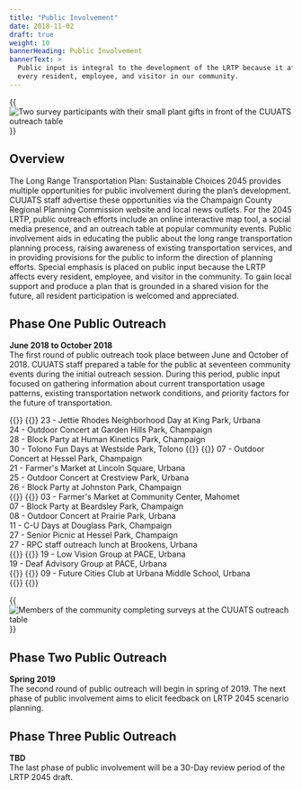 ```yaml
---
title: "Public Involvement"
date: 2018-11-02
draft: true
weight: 10
bannerHeading: Public Involvement
bannerText: >
  Public input is integral to the development of the LRTP because it affects
  every resident, employee, and visitor in our community.
---
```

{{<image src="p1-20180808.jpg"
  alt="Two survey participants with their small plant gifts in front of the CUUATS outreach table"
  caption="Outdoor Concert at Prairie Park, Urbana, August 8th, 2018"
  attr="CUUATS" attrlink="https://ccrpc.org/"
  position="full">}}

## Overview ##
The Long Range Transportation Plan: Sustainable Choices 2045 provides multiple
opportunities for public involvement during the plan’s development. CUUATS staff
advertise these opportunities via the Champaign County Regional Planning
Commission website and local news outlets. For the 2045 LRTP, public outreach
efforts include an online interactive map tool, a social media presence, and an
outreach table at popular community events. Public involvement aids in educating
the public about the long range transportation planning process, raising
awareness of existing transportation services, and in providing provisions for
the public to inform the direction of planning efforts. Special emphasis is
placed on public input because the LRTP affects every resident, employee, and
visitor in the community. To gain local support and produce a plan that is
grounded in a shared vision for the future, all resident participation is
welcomed and appreciated.

## Phase One Public Outreach ##
**June 2018 to October 2018**  
The first round of public outreach took place between June and October of 2018.
CUUATS staff prepared a table for the public at seventeen community events
during the initial outreach session. During this period, public input focused on
gathering information about current transportation usage patterns, existing
transportation network conditions, and priority factors for the future of
transportation.  

{{<accordion border="true" multiselect="false">}}
  {{<accordion-content title="June 2018 Events">}}
  23 - Jettie Rhodes Neighborhood Day at King Park,	Urbana  
  24 - Outdoor Concert at Garden Hills Park,	Champaign  
  28 - Block Party at Human Kinetics Park,	Champaign  
  30 - Tolono Fun Days at Westside Park,	Tolono
  {{</accordion-content>}}
  {{<accordion-content title="July 2018 Events">}}
  07 - Outdoor Concert at Hessel Park,	Champaign  
  21 - Farmer's Market at Lincoln Square,	Urbana  
  25 - Outdoor Concert at Crestview Park,	Urbana  
  26 - Block Party at Johnston Park,	Champaign  
  {{</accordion-content>}}
  {{<accordion-content title="August 2018 Events">}}
  03 - Farmer's Market at Community Center,	Mahomet  
  07 - Block Party at Beardsley Park,	Champaign   
  08 - Outdoor Concert at Prairie Park,	Urbana  
  11 - C-U Days at Douglass Park,	Champaign  
  27 - Senior Picnic at Hessel Park,	Champaign  
  27 - RPC staff outreach lunch at Brookens,	Urbana  
  {{</accordion-content>}}
  {{<accordion-content title="September 2018 Events">}}
  19 - Low Vision Group at PACE,	Urbana  
  19 - Deaf Advisory Group at PACE,	Urbana  
  {{</accordion-content>}}
  {{<accordion-content title="October 2018 Events">}}
  09 - Future Cities Club at Urbana Middle School,	Urbana  
  {{</accordion-content>}}
{{</accordion>}}

{{<image src="p2-20180628.jpg"
  alt="Members of the community completing surveys at the CUUATS outreach table"
  caption="Block Party at Human Kinetics Park, Champaign, June 28th, 2018"
  attr="CUUATS" attrlink="https://ccrpc.org/"
  position="full">}}

<rpc-table
url="public-events-r1-2018municipality.csv"
table-title="Public Outreach Events by Municipality - Round 1"
text-alignment="1,r"><rpc-table>

## Phase Two Public Outreach ##
**Spring 2019**  
The second round of public outreach will begin in spring of 2019. The next phase
of public involvement aims to elicit feedback on LRTP 2045 scenario planning.

## Phase Three Public Outreach ##
**TBD**  
The last phase of public involvement will be a 30-Day review period of the LRTP
2045 draft.
